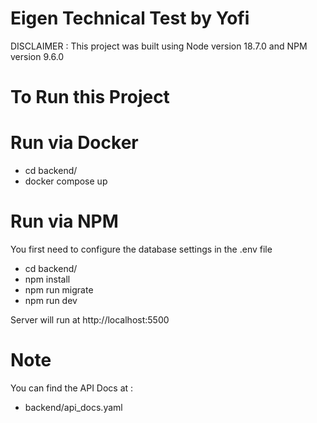 # Eigen Technical Test by Yofi

DISCLAIMER :
This project was built using Node version 18.7.0 and NPM version 9.6.0

# To Run this Project

# Run via Docker
- cd backend/
- docker compose up

# Run via NPM
You first need to configure the database settings in the .env file

- cd backend/
- npm install
- npm run migrate
- npm run dev


Server will run at http://localhost:5500

# Note
You can find the API Docs at :
- backend/api_docs.yaml
